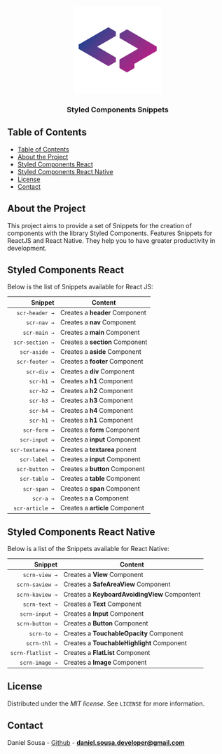 <br />
<p align="center">
 <a href="https://instagram.com/danielsousadev">
    <img src="https://github.com/danielsousast/styled-components-snippets/raw/master/assets/code.png" alt="Essential Snippets" width="200px">
  </a>
        <h3 align="center">Styled Components Snippets</h3>
</p>

## Table of Contents

- [Table of Contents](#table-of-contents)
- [About the Project](#about-the-project)
- [Styled Components React](#styled-components-react)
- [Styled Components React Native](#styled-components-react-native)
- [License](#license)
- [Contact](#contact)

## About the Project

This project aims to provide a set of Snippets for the creation of components with the library Styled Components. Features Snippets for ReactJS and React Native. They help you to have greater productivity in development.

## Styled Components React 

Below is the list of Snippets available for React JS:

|                 Snippet | Content                                                                       |
| ----------------------: | ----------------------------------------------------------------------------- |
|          `scr-header →` | Creates a **header** Component                                                |
|             `scr-nav →` | Creates a **nav** Component                                                   |
|            `scr-main →` | Creates a **main** Component                                                  |
|         `scr-section →` | Creates a **section** Component                                               |
|           `scr-aside →` | Creates a **aside** Component                                                 |
|          `scr-footer →` | Creates a **footer** Component                                                |
|             `scr-div →` | Creates a **div** Component                                                   |
|              `scr-h1 →` | Creates a **h1** Component                                                    |
|              `scr-h2 →` | Creates a **h2** Component                                                    |
|              `scr-h3 →` | Creates a **h3** Component                                                    |
|              `scr-h4 →` | Creates a **h4** Component                                                    |
|              `scr-h1 →` | Creates a **h1** Component                                                    |
|            `scr-form →` | Creates a **form** Component                                                  |
|           `scr-input →` | Creates a **input** Component                                                 |
|        `scr-textarea →` | Creates a **textarea** ponent                                                 |
|           `scr-label →` | Creates a **input** Component                                                 |
|          `scr-button →` | Creates a **button** Component                                                |
|           `scr-table →` | Creates a **table** Component                                                 |
|            `scr-span →` | Creates a **span** Component                                                  |
|               `scr-a →` | Creates a **a** Component                                                     |
|         `scr-article →` | Creates a **article** Component                                               |

## Styled Components React Native

Below is a list of the Snippets available for React Native:

|                 Snippet | Content                                                                       |
| ----------------------: | ----------------------------------------------------------------------------- |
|           `scrn-view →` | Creates a **View** Component                                                  |
|         `scrn-saview →` | Creates a **SafeAreaView** Component                                          |
|         `scrn-kaview →` | Creates a **KeyboardAvoidingView** Compontent                                 |
|           `scrn-text →` | Creates a **Text** Component                                                  |
|          `scrn-input →` | Creates a **Input**  Component                                                |
|         `scrn-button →` | Creates a **Button**  Component                                               |
|             `scrn-to →` | Creates a **TouchableOpacity**  Component                                     |
|            `scrn-thl →` | Creates a **TouchableHighlight**  Component                                   |
|       `scrn-flatlist →` | Creates a **FlatList**  Component                                             |
|          `scrn-image →` | Creates a **Image**  Component                                                |


## License

Distributed under the *MIT license*. See `LICENSE` for more information.


## Contact

Daniel Sousa - [Github](https://github.com/danielsousast) - **daniel.sousa.developer@gmail.com**